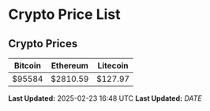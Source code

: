 # Crypto Price List

## Crypto Prices
| Bitcoin | Ethereum | Litecoin |
| ------- | -------- | -------- |
| $95584 | $2810.59 | $127.97 |
**Last Updated:** 2025-02-23 16:48 UTC
**Last Updated:** $DATE$
